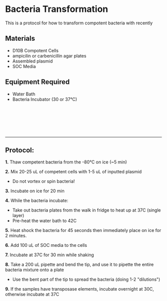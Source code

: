 Bacteria Transformation
================================================================================
This is a protocol for how to transform compotent bacteria with recently 

Materials
--------------------------------------------------------------------------------
  * D10B Compotent Cells
  * ampicilin or carbenicillin agar plates
  * Assembled plasmid
  * SOC Media


Equipment Required
--------------------------------------------------------------------------------
  * Water Bath
  * Bacteria Incubator (30 or 37°C) 


<br/><br/><br/><br/><br/>


___
Protocol:
--------------------------------------------------------------------------------

 **1.** Thaw competent bacteria from the -80°C on ice (~5 min)
 
 **2.**  Mix 20-25 uL of competent cells with 1-5 uL of inputted plasmid
  * Do not vortex or spin bacteria! 


**3.** Incubate on ice for 20 min
   
	
**4.** While the bacteria incubate:
 * Take out bacteria plates from the walk in fridge to heat up at 37C (single layer)
 * Pre-heat the water bath to 42C  

**5.** Heat shock the bacteria for 45 seconds then immediately place on ice for 2 minutes. 

**6.** Add 100 uL of SOC media to the cells
   
**7.** Incubate at 37C for 30 min while shaking
   
**8.** Take a 200 uL pipette and bend the tip, and use it to pipette the entire bacteria mixture onto a plate
   * Use the bent part of the tip to spread the bacteria (doing 1-2 "dilutions")
     
**9.** If the samples have transposase elements, incubate overnight at 30C, otherwise incubate at 37C

